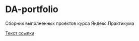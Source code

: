 # DA-portfolio
Сборник выполненных проектов курса Яндекс.Практикума


[Текст ссылки](https://practicum.yandex.ru/data-analyst/ "Заголовок ссылки")
